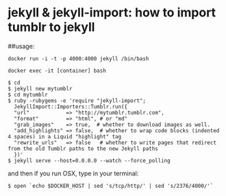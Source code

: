 jekyll & jekyll-import: how to import tumblr to jekyll
======================================

##usage: 
  
   `docker run -i -t -p 4000:4000 jekyll /bin/bash`
   
   `docker exec -it [container] bash`

```
$ cd 
$ jekyll new mytumblr
$ cd mytumblr
$ ruby -rubygems -e 'require "jekyll-import";
  JekyllImport::Importers::Tumblr.run({
  "url"            => "http://mytumblr.tumblr.com",
  "format"         => "html", # or "md"
  "grab_images"    => true,  # whether to download images as well.
  "add_highlights" => false,  # whether to wrap code blocks (indented 4 spaces) in a Liquid "highlight" tag
  "rewrite_urls"   => false   # whether to write pages that redirect from the old Tumblr paths to the new Jekyll paths
  })'
$ jekyll serve --host=0.0.0.0 --watch --force_polling
```

and then if you run OSX, type in your terminal:
```
$ open `echo $DOCKER_HOST | sed 's/tcp/http/' | sed 's/2376/4000/'`
```
